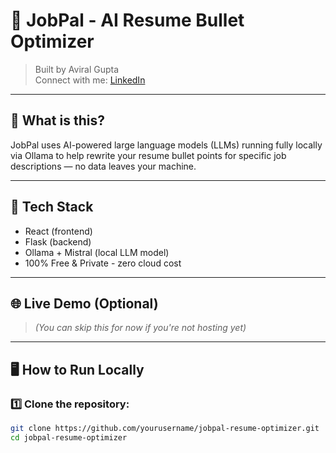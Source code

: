 # 🚀 JobPal - AI Resume Bullet Optimizer

> Built by Aviral Gupta  
> Connect with me: [LinkedIn](https://www.linkedin.com/in/aviral-gupt/)

---

## 🎯 What is this?

JobPal uses AI-powered large language models (LLMs) running fully locally via Ollama to help rewrite your resume bullet points for specific job descriptions — no data leaves your machine.

---

## 🔧 Tech Stack

- React (frontend)
- Flask (backend)
- Ollama + Mistral (local LLM model)
- 100% Free & Private - zero cloud cost

---

## 🌐 Live Demo (Optional)
> _(You can skip this for now if you're not hosting yet)_

---

## 🖥️ How to Run Locally

### 1️⃣ Clone the repository:

```bash
git clone https://github.com/yourusername/jobpal-resume-optimizer.git
cd jobpal-resume-optimizer
